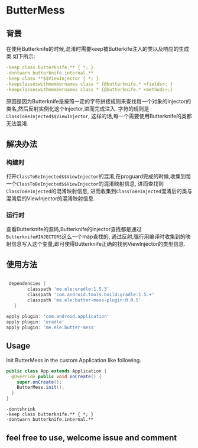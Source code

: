 # ButterMess

## 背景
在使用Butterknife的时候,混淆时需要keep被Butterkife注入的类以及响应的生成类.如下所示:  
```yml
-keep class butterknife.** { *; }  
-dontwarn butterknife.internal.**  
-keep class **$$ViewInjector { *; }  
-keepclasseswithmembernames class * {@butterknife.* <fields>; }  
-keepclasseswithmembernames class * {@butterknife.* <methods>;}  
```

原因是因为Butterknife是按照一定的字符拼接规则来查找每一个对象的Injector的类名,然后反射实例化这个Injector,进而完成注入.
字符的规则是`ClassToBeInjected$$ViewInjector`, 这样的话,每一个需要使用Butterknife的类都无法混淆.

## 解决办法
### 构建时
打开`ClassToBeInjected$$ViewInjector`的混淆,在proguard完成的时候,收集到每一个`ClassToBeInjected$$ViewInjector`的混淆映射信息,
进而查找到`ClassToBeInjected`的混淆映射信息, 进而收集到`ClassToBeInjected`混淆后的类与混淆后的ViewInjector的混淆映射信息.
### 运行时
查看Butterknife的源码,Butterknife的Injector查找都是通过`Butterknife#INJECTORS`这么一个map查找的,
通过反射,强行用编译时收集到的映射信息写入这个变量,即可使得Butterknife正确的找到ViewInjector的类型信息.

## 使用方法

```groovy

 dependencies {
        classpath 'me.ele:eradle:1.5.3'
        classpath 'com.android.tools.build:gradle:1.5.+'
        classpath 'me.ele:butter-mess-plugin:0.0.5'
   }
    
apply plugin: 'com.android.application'
apply plugin: 'eradle'
apply plugin: 'me.ele.butter-mess'

```

## Usage

Init ButterMess in the custom Application like following.

```java
public class App extends Application {
  @Override public void onCreate() {
    super.onCreate();
    ButterMess.init();
  }
}
```

```
-dontshrink
-keep class butterknife.** { *; }
-dontwarn butterknife.internal.**
```

## feel free to use, welcome issue and comment

